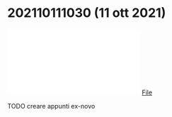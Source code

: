 # 202110111030 (11 ott 2021)

![](202110111030.pdf)
[File](202110111030.pdf)

TODO creare appunti ex-novo